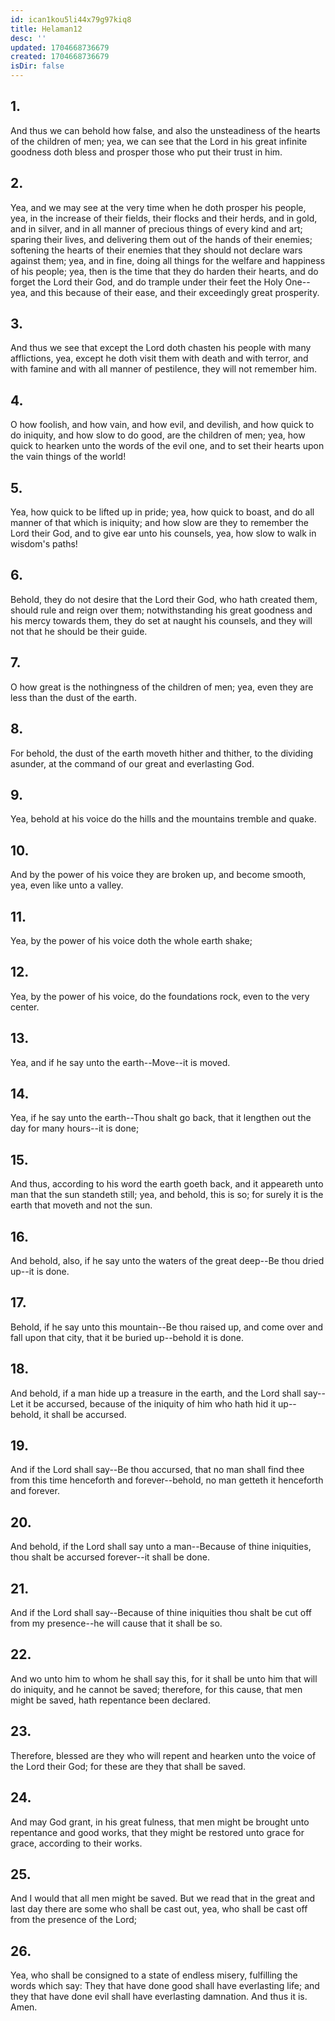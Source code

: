 ```yaml
---
id: ican1kou5li44x79g97kiq8
title: Helaman12
desc: ''
updated: 1704668736679
created: 1704668736679
isDir: false
---
```

## 1.
And thus we can behold how false, and also the unsteadiness of the hearts of the children of men; yea, we can see that the Lord in his great infinite goodness doth bless and prosper those who put their trust in him.
## 2.
Yea, and we may see at the very time when he doth prosper his people, yea, in the increase of their fields, their flocks and their herds, and in gold, and in silver, and in all manner of precious things of every kind and art; sparing their lives, and delivering them out of the hands of their enemies; softening the hearts of their enemies that they should not declare wars against them; yea, and in fine, doing all things for the welfare and happiness of his people; yea, then is the time that they do harden their hearts, and do forget the Lord their God, and do trample under their feet the Holy One--yea, and this because of their ease, and their exceedingly great prosperity.
## 3.
And thus we see that except the Lord doth chasten his people with many afflictions, yea, except he doth visit them with death and with terror, and with famine and with all manner of pestilence, they will not remember him.
## 4.
O how foolish, and how vain, and how evil, and devilish, and how quick to do iniquity, and how slow to do good, are the children of men; yea, how quick to hearken unto the words of the evil one, and to set their hearts upon the vain things of the world!
## 5.
Yea, how quick to be lifted up in pride; yea, how quick to boast, and do all manner of that which is iniquity; and how slow are they to remember the Lord their God, and to give ear unto his counsels, yea, how slow to walk in wisdom's paths!
## 6.
Behold, they do not desire that the Lord their God, who hath created them, should rule and reign over them; notwithstanding his great goodness and his mercy towards them, they do set at naught his counsels, and they will not that he should be their guide.
## 7.
O how great is the nothingness of the children of men; yea, even they are less than the dust of the earth.
## 8.
For behold, the dust of the earth moveth hither and thither, to the dividing asunder, at the command of our great and everlasting God.
## 9.
Yea, behold at his voice do the hills and the mountains tremble and quake.
## 10.
And by the power of his voice they are broken up, and become smooth, yea, even like unto a valley.
## 11.
Yea, by the power of his voice doth the whole earth shake;
## 12.
Yea, by the power of his voice, do the foundations rock, even to the very center.
## 13.
Yea, and if he say unto the earth--Move--it is moved.
## 14.
Yea, if he say unto the earth--Thou shalt go back, that it lengthen out the day for many hours--it is done;
## 15.
And thus, according to his word the earth goeth back, and it appeareth unto man that the sun standeth still; yea, and behold, this is so; for surely it is the earth that moveth and not the sun.
## 16.
And behold, also, if he say unto the waters of the great deep--Be thou dried up--it is done.
## 17.
Behold, if he say unto this mountain--Be thou raised up, and come over and fall upon that city, that it be buried up--behold it is done.
## 18.
And behold, if a man hide up a treasure in the earth, and the Lord shall say--Let it be accursed, because of the iniquity of him who hath hid it up--behold, it shall be accursed.
## 19.
And if the Lord shall say--Be thou accursed, that no man shall find thee from this time henceforth and forever--behold, no man getteth it henceforth and forever.
## 20.
And behold, if the Lord shall say unto a man--Because of thine iniquities, thou shalt be accursed forever--it shall be done.
## 21.
And if the Lord shall say--Because of thine iniquities thou shalt be cut off from my presence--he will cause that it shall be so.
## 22.
And wo unto him to whom he shall say this, for it shall be unto him that will do iniquity, and he cannot be saved; therefore, for this cause, that men might be saved, hath repentance been declared.
## 23.
Therefore, blessed are they who will repent and hearken unto the voice of the Lord their God; for these are they that shall be saved.
## 24.
And may God grant, in his great fulness, that men might be brought unto repentance and good works, that they might be restored unto grace for grace, according to their works.
## 25.
And I would that all men might be saved. But we read that in the great and last day there are some who shall be cast out, yea, who shall be cast off from the presence of the Lord;
## 26.
Yea, who shall be consigned to a state of endless misery, fulfilling the words which say: They that have done good shall have everlasting life; and they that have done evil shall have everlasting damnation. And thus it is. Amen.
